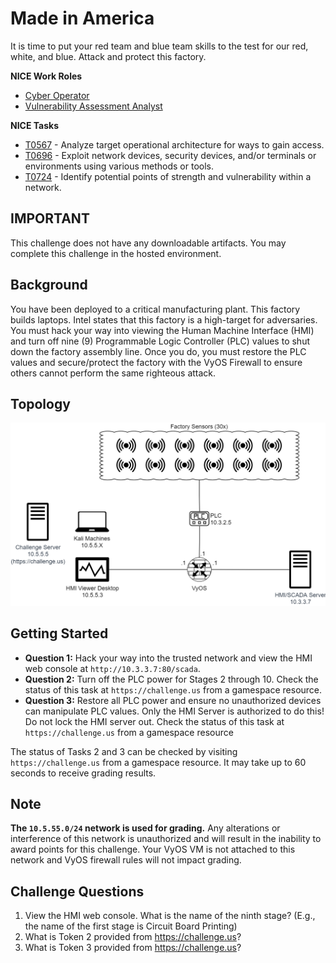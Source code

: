 # Made in America

It is time to put your red team and blue team skills to the test for our red, white, and blue. Attack and protect this factory. 

**NICE Work Roles** 

- [Cyber Operator](https://niccs.cisa.gov/workforce-development/nice-framework)
- [Vulnerability Assessment Analyst](https://niccs.cisa.gov/workforce-development/nice-framework)

**NICE Tasks**

- [T0567](https://niccs.cisa.gov/workforce-development/nice-framework) - Analyze target operational architecture for ways to gain access.
- [T0696](https://niccs.cisa.gov/workforce-development/nice-framework) - Exploit network devices, security devices, and/or terminals or environments using various methods or tools.
- [T0724](https://niccs.cisa.gov/workforce-development/nice-framework) - Identify potential points of strength and vulnerability within a network.

## IMPORTANT

This challenge does not have any downloadable artifacts. You may complete this challenge in the hosted environment.

## Background

You have been deployed to a critical manufacturing plant. This factory builds laptops. Intel states that this factory is a high-target for adversaries. You must hack your way into viewing the Human Machine Interface (HMI) and turn off nine (9) Programmable Logic Controller (PLC) values to shut down the factory assembly line. Once you do, you must restore the PLC values and secure/protect the factory with the VyOS Firewall to ensure others cannot perform the same righteous attack.

## Topology

![c42-topology-1531999556.png](c42-topology-1531999556.png)

## Getting Started

- **Question 1:** Hack your way into the trusted network and view the HMI web console at `http://10.3.3.7:80/scada`.
- **Question 2:** Turn off the PLC power for Stages 2 through 10. Check the status of this task at `https://challenge.us` from a gamespace resource. 
- **Question 3:** Restore all PLC power and ensure no unauthorized devices can manipulate PLC values. Only the HMI Server is authorized to do this! Do not lock the HMI server out. Check the status of this task at `https://challenge.us` from a gamespace resource

The status of Tasks 2 and 3 can be checked by visiting `https://challenge.us` from a gamespace resource.  It may take up to 60 seconds to receive grading results. 

## Note
**The `10.5.55.0/24` network is used for grading.** Any alterations or interference of this network is unauthorized and will result in the inability to award points for this challenge. Your VyOS VM is not attached to this network and VyOS firewall rules will not impact grading.

## Challenge Questions

1. View the HMI web console. What is the name of the ninth stage? (E.g., the name of the first stage is Circuit Board Printing)  
2. What is Token 2 provided from https://challenge.us?  
3. What is Token 3 provided from https://challenge.us?
